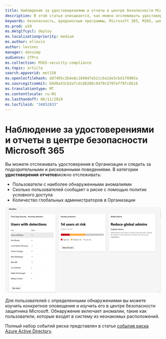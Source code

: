 ```yaml
---
title: Наблюдение за удостоверениями и отчеты в центре безопасности Microsoft 365
description: В этой статье описывается, как можно отслеживать удостоверения в Организации и отслеживать подозрительные или рискованные поведения.
keywords: безопасность, вредоносные программы, Microsoft 365, M365, центр безопасности, монитор, отчет, удостоверение
ms.prod: w10
ms.mktglfcycl: deploy
ms.localizationpriority: medium
ms.author: ellevin
author: levinec
manager: dansimp
audience: ITPro
ms.collection: M365-security-compliance
ms.topic: article
search.appverid: met150
ms.openlocfilehash: dd7405c3b4e8c184047e52ccba1de3cbd1f8905a
ms.sourcegitcommit: b9d8a43cb3afcdc8820bc9470c5707eff8fc6616
ms.translationtype: MT
ms.contentlocale: ru-RU
ms.lasthandoff: 06/11/2019
ms.locfileid: "34852833"
---
```

# <a name="identity-monitoring-and-reporting-in-microsoft-365-security-center"></a>Наблюдение за удостоверениями и отчеты в центре безопасности Microsoft 365

Вы можете отслеживать удостоверения в Организации и следить за подозрительными и рискованными поведениями. В категории **удостоверения** **отчетов**можно отслеживать:

* Пользователи с наиболее обнаруженными аномалиями
* Сколько пользователей сообщает о риске с помощью политик условного доступа
* Количество глобальных администраторов в Организации

![Категория удостоверений на странице "отчеты"](./media/security-docs/identities.png)

Для пользователей с определенными обнаружениями вы можете изучить конкретное оповещение и изучить его в центре безопасности защитника Microsoft. Обнаружение включает аномалии, такие как пользователи, которые входят в систему из незнакомых расположений.

Полный набор событий риска представлен в статье [события риска Azure Active Directory](https://docs.microsoft.com/azure/active-directory/reports-monitoring/concept-risk-events).
